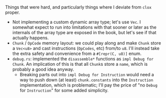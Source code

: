 Things that were hard, and particularly things where I deviate from `clox` proper.

* Not implementing a custom dynamic array type; let's use `Vec`. I somewhat expect to run into limitations with that sooner or later as the internals of the array type are exposed in the book, but let's see if that actually happens.
* `Chunk` / `OpCode` memory layout: we could play along and make `Chunk` store a `Vec<u8>` and cast instructions (`OpCodes`, etc) from/to `u8`. I'll instead take the extra safety and convenience from a `#[repr(C, u8)]` enum.
* `debug.rs`: implemented the `disassemble*` functions as `impl Debug for Chunk`. An implication of this is that all `Chunk`s store a `name`, which is probably a good idea anyway.
  * Breaking parts out into `impl Debug for Instruction` would need a way to push down (at least) `chunk.constants` into the `Instruction` implementation, which is problematic; I'll pay the price of "no `Debug` for `Instruction`" for some added simplicity.